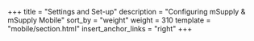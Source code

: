 +++
title = "Settings and Set-up"
description = "Configuring mSupply & mSupply Mobile"
sort_by = "weight"
weight = 310
template = "mobile/section.html"
insert_anchor_links = "right"
+++
